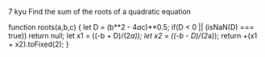 7 kyu
Find the sum of the roots of a quadratic equation

function roots(a,b,c) {
   let D = (b**2 - 4*a*c)**0.5;
   if(D < 0 || (isNaN(D) === true)) return null;
   let x1 = ((-b + D)/(2*a)); 
   let x2 = ((-b - D)/(2*a));
   return +(x1 + x2).toFixed(2);
}
